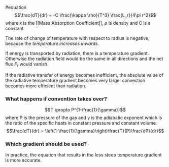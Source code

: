 #equation 
$$\frac{dT}{dr} = -C \frac{\kappa \rho}{T^3} \frac{L_r}{4\pi r^2}$$ where $\kappa$ is the [[Mass Absorption Coefficient]], $\rho$ is density and C is a constant

The rate of change of temperature with respect to radius is negative, because the *temperature increases inwards.*

If energy is transported by radiation, there is a temperature gradient. Otherwise the radiation field would be the same in all directions and the net flux $F_r$ would vanish.

If the radiative transfer of energy becomes inefficient, the absolute value of the radiative temperature gradient becomes very large: convection becomes more efficient than radiation.

### What happens if convention takes over?
$$T \propto P^{1-\frac{1}{\gamma}}$$ where P is the pressure of the gas and $\gamma$ is the adiabatic exponent which is the ratio of the specific heats in constant pressure and constant volume.
$$\frac{dT}{dr} = \left(1-\frac{1}{\gamma}\right)\frac{T}{P}\frac{dP}{dr}$$

### Which gradient should be used?
In practice, the equation that results in the less steep temperature gradient is more accurate.